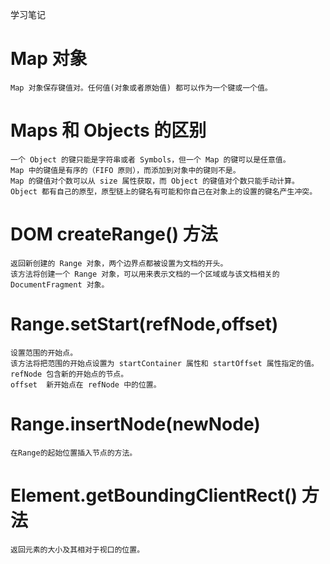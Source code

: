 学习笔记

# Map 对象
    Map 对象保存键值对。任何值(对象或者原始值) 都可以作为一个键或一个值。

# Maps 和 Objects 的区别
    一个 Object 的键只能是字符串或者 Symbols，但一个 Map 的键可以是任意值。
    Map 中的键值是有序的（FIFO 原则），而添加到对象中的键则不是。
    Map 的键值对个数可以从 size 属性获取，而 Object 的键值对个数只能手动计算。
    Object 都有自己的原型，原型链上的键名有可能和你自己在对象上的设置的键名产生冲突。

# DOM createRange() 方法
    返回新创建的 Range 对象，两个边界点都被设置为文档的开头。
    该方法将创建一个 Range 对象，可以用来表示文档的一个区域或与该文档相关的 DocumentFragment 对象。

# Range.setStart(refNode,offset)
    设置范围的开始点。
    该方法将把范围的开始点设置为 startContainer 属性和 startOffset 属性指定的值。
    refNode	包含新的开始点的节点。
    offset	新开始点在 refNode 中的位置。

# Range.insertNode(newNode) 
    在Range的起始位置插入节点的方法。

# Element.getBoundingClientRect() 方法
    返回元素的大小及其相对于视口的位置。